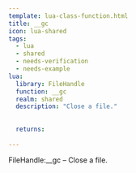 ```yaml
---
template: lua-class-function.html
title: __gc
icon: lua-shared
tags:
  - lua
  - shared
  - needs-verification
  - needs-example
lua:
  library: FileHandle
  function: __gc
  realm: shared
  description: "Close a file."
  
  
  returns:
    
---
```


<div class="lua__search__keywords">
FileHandle:__gc &#x2013; Close a file.
</div>
